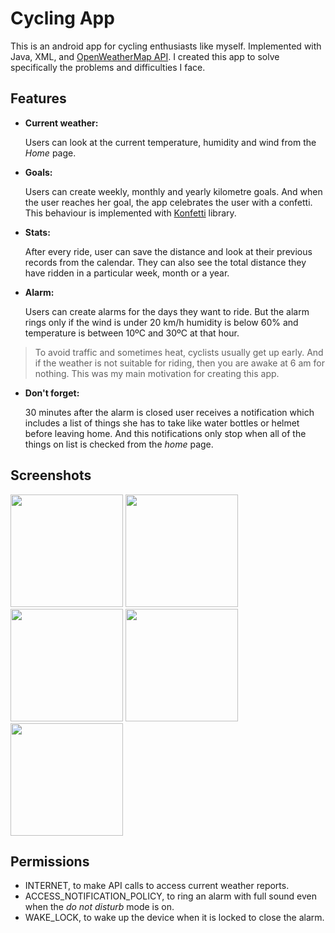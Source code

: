 # Cycling App

This is an android app for cycling enthusiasts like myself. Implemented with Java, XML, and [OpenWeatherMap API](https://openweathermap.org/api). I created this app to solve specifically the problems and difficulties I face. 

## Features
- **Current weather:**

  Users can look at the current temperature, humidity and wind from the *Home* page. 

- **Goals:**
 
  Users can create weekly, monthly and yearly kilometre goals. And when the user reaches her goal, the app celebrates the user with a confetti. This behaviour is implemented with [Konfetti](https://github.com/DanielMartinus/Konfetti) library. 

- **Stats:**
 
  After every ride, user can save the distance and look at their previous records from the calendar. They can also see the total distance they have ridden in a particular week, month or a year. 
  
- **Alarm:**

  Users can create alarms for the days they want to ride. But the alarm rings only if the wind is under 20 km/h humidity is below 60% and temperature is between 10ºC and 30ºC at that hour. 

>To avoid traffic and sometimes heat, cyclists usually get up early. And if the weather is not suitable for riding, then you are awake at 6 am for nothing. This was my main motivation for creating this app.  

- **Don't forget:**

  30 minutes after the alarm is closed user receives a notification which includes a list of things she has to take  like water bottles or helmet before leaving home. And this notifications only stop when all of the things on list is checked from the *home* page. 

## Screenshots

<img src="https://user-images.githubusercontent.com/56313500/111072433-a7a93f80-84eb-11eb-8828-df531b5fd3e3.jpg" width="180">&nbsp;<img src="https://user-images.githubusercontent.com/56313500/111072434-aaa43000-84eb-11eb-9860-0a86321ba26f.jpg" width="180">&nbsp;<img src="https://user-images.githubusercontent.com/56313500/111072441-aed04d80-84eb-11eb-83a2-97ce7f364d62.jpg" width="180">&nbsp;<img src="https://user-images.githubusercontent.com/56313500/111072423-9829f680-84eb-11eb-9a68-9995a99b0d4f.jpg" width="180">&nbsp;<img src="https://user-images.githubusercontent.com/56313500/111072429-a546e580-84eb-11eb-9be2-da2c78bfc1c6.jpg" width="180">

## Permissions
- INTERNET, to make API calls to access current weather reports. 
- ACCESS_NOTIFICATION_POLICY,  to ring an alarm with full sound even when the *do not disturb* mode is on. 
- WAKE_LOCK, to wake up the device when it is locked to close the alarm.


